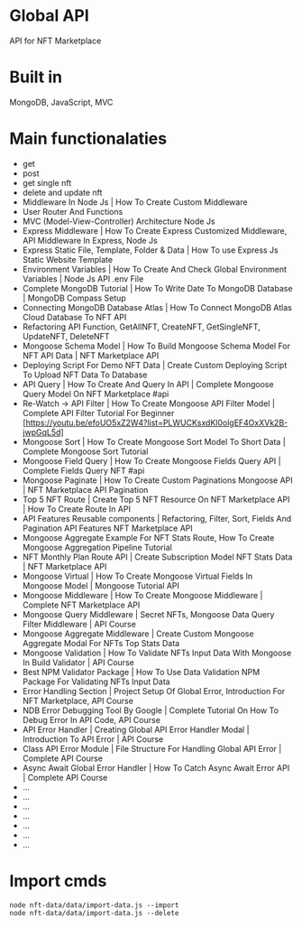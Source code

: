 # Global API

API for NFT Marketplace

# Built in

MongoDB, JavaScript, MVC

# Main functionalaties

- get
- post
- get single nft
- delete and update nft
- Middleware In Node Js | How To Create Custom Middleware 
- User Router And Functions
- MVC (Model-View-Controller) Architecture Node Js 
- Express Middleware | How To Create Express Customized Middleware, API Middleware In Express, Node Js 
- Express Static File, Template, Folder & Data | How To use Express Js Static Website Template
- Environment Variables | How To Create And Check Global Environment Variables | Node Js API .env File
- Complete MongoDB Tutorial | How To Write Date To MongoDB Database | MongoDB Compass Setup
- Connecting MongoDB Database Atlas | How To Connect MongoDB Atlas Cloud Database To NFT API 
- Refactoring API Function, GetAllNFT, CreateNFT, GetSingleNFT, UpdateNFT, DeleteNFT
- Mongoose Schema Model | How To Build Mongoose Schema Model For NFT API Data | NFT Marketplace API
- Deploying Script For Demo NFT Data | Create Custom Deploying Script To Upload NFT Data To Database
- API Query | How To Create And Query In API | Complete Mongoose Query Model On NFT Marketplace #api
- Re-Watch -> API Filter | How To Create Mongoose API Filter Model | Complete API Filter Tutorial For Beginner [https://youtu.be/efoUO5xZ2W4?list=PLWUCKsxdKl0olgEF4OxXVk2B-jwpGqL5d] 
- Mongoose Sort | How To Create Mongoose Sort Model To Short Data | Complete Mongoose Sort Tutorial
- Mongoose Field Query | How To Create Mongoose Fields Query API | Complete Fields Query NFT #api
- Mongoose Paginate | How To Create Custom Paginations Mongoose API | NFT Marketplace API Pagination
- Top 5 NFT Route | Create Top 5 NFT Resource On NFT Marketplace API | How To Create Route In API
- API Features Reusable components | Refactoring, Filter, Sort, Fields And Pagination API Features NFT Marketplace API
- Mongoose Aggregate Example For NFT Stats Route, How To Create Mongoose Aggregation Pipeline Tutorial
- NFT Monthly Plan Route API | Create Subscription Model NFT Stats Data | NFT Marketplace API
- Mongoose Virtual | How To Create Mongoose Virtual Fields In Mongoose Model | Mongoose Tutorial API
- Mongoose Middleware | How To Create Mongoose Middleware | Complete NFT Marketplace API
- Mongoose Query Middleware | Secret NFTs, Mongoose Data Query Filter Middleware | API Course
- Mongoose Aggregate Middleware | Create Custom Mongoose Aggregate Modal For NFTs Top Stats Data
- Mongoose Validation | How To Validate NFTs Input Data With Mongoose In Build Validator | API Course
- Best NPM Validator Package | How To Use Data Validation NPM Package For Validating NFTs Input Data
- Error Handling Section | Project Setup Of Global Error, Introduction For NFT Marketplace, API Course
- NDB Error Debugging Tool By Google | Complete Tutorial On How To Debug Error In API Code, API Course
- API Error Handler | Creating Global API Error Handler Modal | Introduction To API Error | API Course
- Class API Error Module | File Structure For Handling Global API Error | Complete API Course
- Async Await Global Error Handler | How To Catch Async Await Error API | Complete API Course
- ...
- ...
- ...
- ...
- ...
- ...
- ...

# Import cmds

````
node nft-data/data/import-data.js --import
node nft-data/data/import-data.js --delete
````